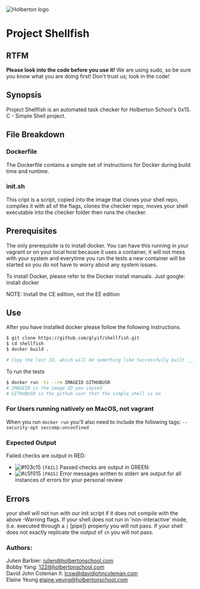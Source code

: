<img src="https://www.holbertonschool.com/assets/holberton-logo-1cc451260ca3cd297def53f2250a9794810667c7ca7b5fa5879a569a457bf16f.png" alt="Holberton logo">

# Project Shellfish

## RTFM
**Please look into the code before you use it!**  We are using sudo, so be sure
you know what you are doing first! Don't trust us; look in the code!

## Synopsis
Project Shellfish is an automated task checker for Holberton School's 0x15. C -
Simple Shell project.

## File Breakdown
### Dockerfile
The Dockerfile contains a simple set of instructions for Docker during build time and runtime.

### init.sh
This cript is a script, copied into the image that clones your shell repo, compiles it with all of the flags, clones the checker repo, moves your shell executable into the checker folder then runs the checker.

## Prerequisites
The only prerequisite is to install docker. You can have this running in your vagrant or on your local host because it uses a container, it will not mess with your system and everytime you run the tests a new container will be started so you do not have to worry about any system issues.

To install Docker, please refer to the Docker install manuals. Just google: install docker

NOTE: Install the CE edition, not the EE edition

## Use
After you have installed docker please follow the following instructions.

```bash
$ git clone https://github.com/glyif/shellfish.git
$ cd shellfish
$ docker build .

# Copy the last ID, which will be something like Successfully built ________
```

To run the tests
```bash
$ docker run -ti --rm IMAGEID GITHUBUSR
# IMAGEID is the image ID you copied
# GITHUBUSR is the github user that the simple_shell is on
```

### For Users running natively on MacOS, not vagrant
When you run `docker run` you'll also need to include the following tags: `--security-opt seccomp:unconfined`

  ### Expected Output

  Failed checks are output in RED:
  - ![#f03c15](https://placehold.it/15/f03c15/000000?text=+) `[FAIL]`
  Passed checks are output in GREEN:
  - ![#c5f015](https://placehold.it/15/c5f015/000000?text=+) `[PASS]`
  Error messages written to stderr are output for all instances of errors for your personal review

## Errors

your shell will not run with our init script if it does not compile with the
above -Warning flags.  If your shell does not run in 'non-interactive' mode,
(i.e. executed through a ``|`` [pipe]) properly you will not pass.  If your
shell does not exactly replicate the output of ``sh`` you will not pass.

### Authors:

Julien Barbier: julien@holbertonschool.com  
Bobby Yang: 122@holbertonschool.com  
David John Coleman II: lcsw@davidjohncoleman.com  
Elaine Yeung elaine.yeung@holbertonschool.com
